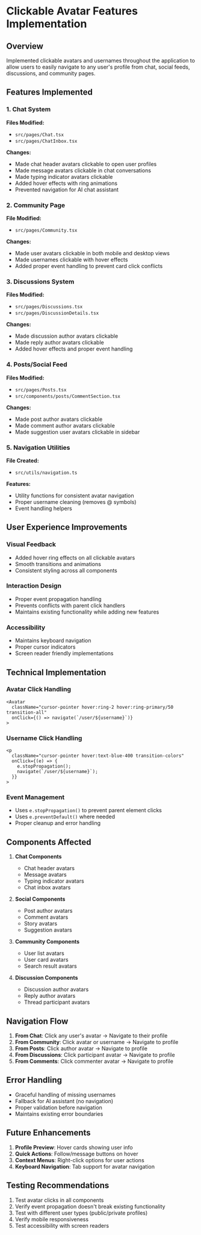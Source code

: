 # Clickable Avatar Features Implementation

## Overview
Implemented clickable avatars and usernames throughout the application to allow users to easily navigate to any user's profile from chat, social feeds, discussions, and community pages.

## Features Implemented

### 1. Chat System
**Files Modified:**
- `src/pages/Chat.tsx`
- `src/pages/ChatInbox.tsx`

**Changes:**
- Made chat header avatars clickable to open user profiles
- Made message avatars clickable in chat conversations
- Made typing indicator avatars clickable
- Added hover effects with ring animations
- Prevented navigation for AI chat assistant

### 2. Community Page
**File Modified:**
- `src/pages/Community.tsx`

**Changes:**
- Made user avatars clickable in both mobile and desktop views
- Made usernames clickable with hover effects
- Added proper event handling to prevent card click conflicts

### 3. Discussions System
**Files Modified:**
- `src/pages/Discussions.tsx`
- `src/pages/DiscussionDetails.tsx`

**Changes:**
- Made discussion author avatars clickable
- Made reply author avatars clickable
- Added hover effects and proper event handling

### 4. Posts/Social Feed
**Files Modified:**
- `src/pages/Posts.tsx`
- `src/components/posts/CommentSection.tsx`

**Changes:**
- Made post author avatars clickable
- Made comment author avatars clickable
- Made suggestion user avatars clickable in sidebar

### 5. Navigation Utilities
**File Created:**
- `src/utils/navigation.ts`

**Features:**
- Utility functions for consistent avatar navigation
- Proper username cleaning (removes @ symbols)
- Event handling helpers

## User Experience Improvements

### Visual Feedback
- Added hover ring effects on all clickable avatars
- Smooth transitions and animations
- Consistent styling across all components

### Interaction Design
- Proper event propagation handling
- Prevents conflicts with parent click handlers
- Maintains existing functionality while adding new features

### Accessibility
- Maintains keyboard navigation
- Proper cursor indicators
- Screen reader friendly implementations

## Technical Implementation

### Avatar Click Handling
```tsx
<Avatar 
  className="cursor-pointer hover:ring-2 hover:ring-primary/50 transition-all"
  onClick={() => navigate(`/user/${username}`)}
>
```

### Username Click Handling
```tsx
<p 
  className="cursor-pointer hover:text-blue-400 transition-colors"
  onClick={(e) => {
    e.stopPropagation();
    navigate(`/user/${username}`);
  }}
>
```

### Event Management
- Uses `e.stopPropagation()` to prevent parent element clicks
- Uses `e.preventDefault()` where needed
- Proper cleanup and error handling

## Components Affected

1. **Chat Components**
   - Chat header avatars
   - Message avatars
   - Typing indicator avatars
   - Chat inbox avatars

2. **Social Components**
   - Post author avatars
   - Comment avatars
   - Story avatars
   - Suggestion avatars

3. **Community Components**
   - User list avatars
   - User card avatars
   - Search result avatars

4. **Discussion Components**
   - Discussion author avatars
   - Reply author avatars
   - Thread participant avatars

## Navigation Flow

1. **From Chat**: Click any user's avatar → Navigate to their profile
2. **From Community**: Click avatar or username → Navigate to profile
3. **From Posts**: Click author avatar → Navigate to profile
4. **From Discussions**: Click participant avatar → Navigate to profile
5. **From Comments**: Click commenter avatar → Navigate to profile

## Error Handling

- Graceful handling of missing usernames
- Fallback for AI assistant (no navigation)
- Proper validation before navigation
- Maintains existing error boundaries

## Future Enhancements

1. **Profile Preview**: Hover cards showing user info
2. **Quick Actions**: Follow/message buttons on hover
3. **Context Menus**: Right-click options for user actions
4. **Keyboard Navigation**: Tab support for avatar navigation

## Testing Recommendations

1. Test avatar clicks in all components
2. Verify event propagation doesn't break existing functionality
3. Test with different user types (public/private profiles)
4. Verify mobile responsiveness
5. Test accessibility with screen readers